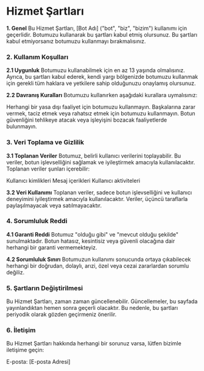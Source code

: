 # Hizmet Şartları
**1. Genel**
Bu Hizmet Şartları, [Bot Adı] ("bot", "biz", "bizim") kullanımı için geçerlidir. Botumuzu kullanarak bu şartları kabul etmiş olursunuz. Bu şartları kabul etmiyorsanız botumuzu kullanmayı bırakmalısınız.

### 2. Kullanım Koşulları
**2.1 Uygunluk**
Botumuzu kullanabilmek için en az 13 yaşında olmalısınız. Ayrıca, bu şartları kabul ederek, kendi yargı bölgenizde botumuzu kullanmak için gerekli tüm haklara ve yetkilere sahip olduğunuzu onaylamış olursunuz.

**2.2 Davranış Kuralları**
Botumuzu kullanırken aşağıdaki kurallara uymalısınız:

Herhangi bir yasa dışı faaliyet için botumuzu kullanmayın.
Başkalarına zarar vermek, taciz etmek veya rahatsız etmek için botumuzu kullanmayın.
Botun güvenliğini tehlikeye atacak veya işleyişini bozacak faaliyetlerde bulunmayın.
### 3. Veri Toplama ve Gizlilik
**3.1 Toplanan Veriler**
Botumuz, belirli kullanıcı verilerini toplayabilir. Bu veriler, botun işlevselliğini sağlamak ve iyileştirmek amacıyla kullanılacaktır. Toplanan veriler şunları içerebilir:

Kullanıcı kimlikleri
Mesaj içerikleri
Kullanıcı aktiviteleri

**3.2 Veri Kullanımı**
Toplanan veriler, sadece botun işlevselliğini ve kullanıcı deneyimini iyileştirmek amacıyla kullanılacaktır. Veriler, üçüncü taraflarla paylaşılmayacak veya satılmayacaktır.

### 4. Sorumluluk Reddi
**4.1 Garanti Reddi**
Botumuz "olduğu gibi" ve "mevcut olduğu şekilde" sunulmaktadır. Botun hatasız, kesintisiz veya güvenli olacağına dair herhangi bir garanti vermemekteyiz.

**4.2 Sorumluluk Sınırı**
Botumuzun kullanımı sonucunda ortaya çıkabilecek herhangi bir doğrudan, dolaylı, arızi, özel veya cezai zararlardan sorumlu değiliz.

### 5. Şartların Değiştirilmesi
Bu Hizmet Şartları, zaman zaman güncellenebilir. Güncellemeler, bu sayfada yayınlandıktan hemen sonra geçerli olacaktır. Bu nedenle, bu şartları periyodik olarak gözden geçirmeniz önerilir.

### 6. İletişim
Bu Hizmet Şartları hakkında herhangi bir sorunuz varsa, lütfen bizimle iletişime geçin:

E-posta: [E-posta Adresi]

